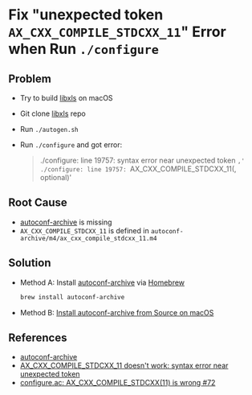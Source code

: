# Fix "unexpected token `AX_CXX_COMPILE_STDCXX_11`" Error when Run `./configure`

## Problem
* Try to build [libxls](https://github.com/libxls/libxls) on macOS
* Git clone [libxls](https://github.com/libxls/libxls) repo
* Run `./autogen.sh`
* Run `./configure` and got error:

  > ./configure: line 19757: syntax error near unexpected token `,'
  > ./configure: line 19757: `AX_CXX_COMPILE_STDCXX_11(, optional)'

## Root Cause
* [autoconf-archive](https://www.gnu.org/software/autoconf-archive/) is missing
* `AX_CXX_COMPILE_STDCXX_11` is defined in `autoconf-archive/m4/ax_cxx_compile_stdcxx_11.m4`

## Solution
* Method A: Install [autoconf-archive](https://www.gnu.org/software/autoconf-archive/) via [Homebrew](https://formulae.brew.sh/formula/autoconf-archive)

  ```sh
  brew install autoconf-archive
  ```

* Method B: [Install autoconf-archive from Source on macOS](https://github.com/northbright/Notes/blob/master/automake/install-autoconf-archive-from-source-on-macos.md)

## References
* [autoconf-archive](https://www.gnu.org/software/autoconf-archive/)
* [AX_CXX_COMPILE_STDCXX_11 doesn't work: syntax error near unexpected token](https://stackoverflow.com/questions/24923600/ax-cxx-compile-stdcxx-11-doesnt-work-syntax-error-near-unexpected-token)
* [configure.ac: AX_CXX_COMPILE_STDCXX(11) is wrong #72](https://github.com/libpinyin/libpinyin/issues/72)
